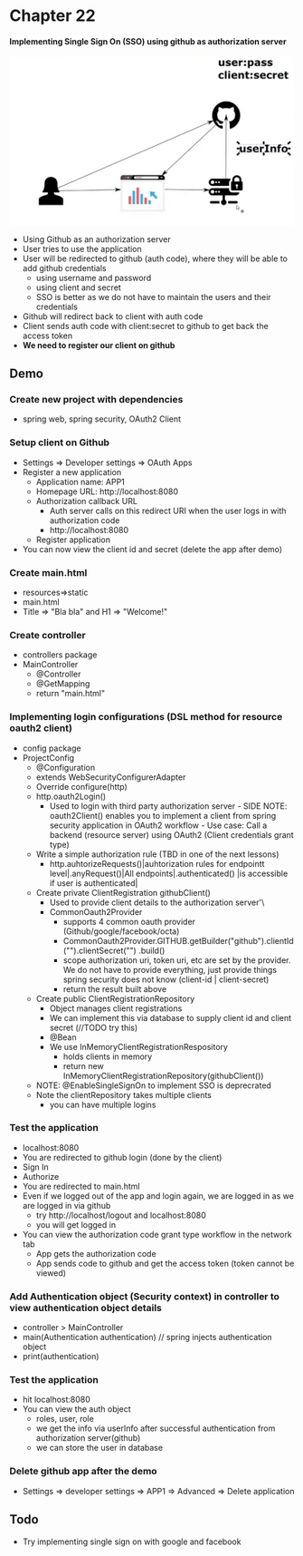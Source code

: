 # Chapter 22

#### Implementing Single Sign On (SSO) using github as authorization server

![architecture1.png](src/main/resources/architecture1.png)

- Using Github as an authorization server
- User tries to use the application
- User will be redirected to github (auth code), where they will be able to add github credentials
    - using username and password
    - using client and secret
    - SSO is better as we do not have to maintain the users and their credentials
- Github will redirect back to client with auth code
- Client sends auth code with client:secret to github to get back the access token
- <b>We need to register our client on github</b>

## Demo

### Create new project with dependencies

- spring web, spring security, OAuth2 Client

### Setup client on Github

- Settings => Developer settings => OAuth Apps
- Register a new application
    - Application name: APP1
    - Homepage URL: http://localhost:8080
    - Authorization callback URL
        - Auth server calls on this redirect URI when the user logs in with authorization code
        - http://localhost:8080
    - Register application
- You can now view the client id and secret (delete the app after demo)

### Create main.html

- resources=>static
- main.html
- Title => "Bla bla" and H1 => "Welcome!"

### Create controller

- controllers package
- MainController
    - @Controller
    - @GetMapping
    - return "main.html"

### Implementing login configurations (DSL method for resource oauth2 client)

- config package
- ProjectConfig
    - @Configuration
    - extends WebSecurityConfigurerAdapter
    - Override configure(http)
    - http.oauth2Login()
      - Used to login with third party authorization server - SIDE NOTE: oauth2Client() enables you to implement a
      client from spring security application in OAuth2 workflow - Use case: Call a backend (resource server) using
      OAuth2 (Client credentials grant type)
    - Write a simple authorization rule (TBD in one of the next lessons)
        - http.auhtorizeRequests()|auhtorization rules for endpointt level|.anyRequest()|All endpoints|.authenticated()
          |is accessible if user is authenticated|
    - Create private ClientRegistration githubClient()
        - Used to provide client details to the authorization server'\
        - CommonOauth2Provider
            - supports 4 common oauth provider (Github/google/facebook/octa)
            - CommonOauth2Provider.GITHUB.getBuilder("github").clientId("<client-id>").clientSecret("<client-secret>")
              .build()
            - scope authorization uri, token uri, etc are set by the provider. We do not have to provide everything,
              just provide things spring security does not know (client-id | client-secret)
            - return the result built above
    - Create public ClientRegistrationRepository
        - Object manages client registrations
        - We can implement this via database to supply client id and client secret (//TODO try this)
        - @Bean
        - We use InMemoryClientRegistrationRespository
            - holds clients in memory
            - return new InMemoryClientRegistrationRepository(githubClient())
    - NOTE: @EnableSingleSignOn to implement SSO is deprecrated
    - Note the clientRepository takes multiple clients
        - you can have multiple logins

### Test the application

- localhost:8080
- You are redirected to github login (done by the client)
- Sign In
- Authorize
- You are redirected to main.html
- Even if we logged out of the app and login again, we are logged in as we are logged in via github
    - try http://localhost/logout and localhost:8080
    - you will get logged in
- You can view the authorization code grant type workflow in the network tab
    - App gets the authorization code
    - App sends code to github and get the access token (token cannot be viewed)

### Add Authentication object (Security context) in controller to view authentication object details

- controller > MainController
- main(Authentication authentication) // spring injects authentication object
- print(authentication)

### Test the application

- hit localhost:8080
- You can view the auth object
    - roles, user, role
    - we get the info via userInfo after successful authentication from authorization server(github)
    - we can store the user in database

### Delete github app after the demo

- Settings => developer settings => APP1 => Advanced => Delete application

## Todo

- Try implementing single sign on with google and facebook